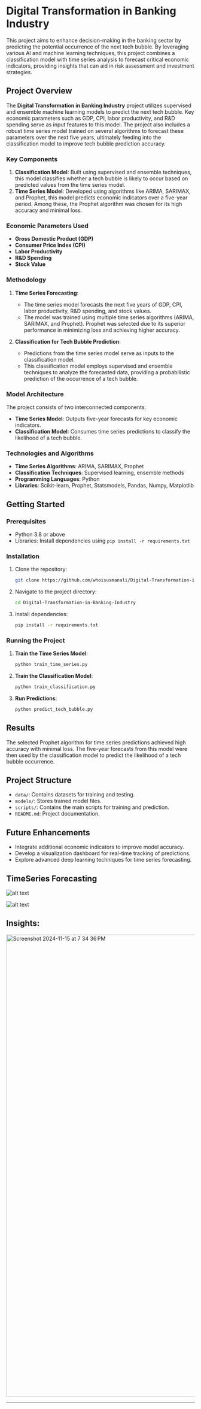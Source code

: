 # Digital Transformation in Banking Industry

This project aims to enhance decision-making in the banking sector by predicting the potential occurrence of the next tech bubble. By leveraging various AI and machine learning techniques, this project combines a classification model with time series analysis to forecast critical economic indicators, providing insights that can aid in risk assessment and investment strategies.

## Project Overview

The **Digital Transformation in Banking Industry** project utilizes supervised and ensemble machine learning models to predict the next tech bubble. Key economic parameters such as GDP, CPI, labor productivity, and R&D spending serve as input features to this model. The project also includes a robust time series model trained on several algorithms to forecast these parameters over the next five years, ultimately feeding into the classification model to improve tech bubble prediction accuracy.

### Key Components

1. **Classification Model**: Built using supervised and ensemble techniques, this model classifies whether a tech bubble is likely to occur based on predicted values from the time series model.  
2. **Time Series Model**: Developed using algorithms like ARIMA, SARIMAX, and Prophet, this model predicts economic indicators over a five-year period. Among these, the Prophet algorithm was chosen for its high accuracy and minimal loss.

### Economic Parameters Used
- **Gross Domestic Product (GDP)**
- **Consumer Price Index (CPI)**
- **Labor Productivity**
- **R&D Spending**
- **Stock Value**

### Methodology

1. **Time Series Forecasting**:
   - The time series model forecasts the next five years of GDP, CPI, labor productivity, R&D spending, and stock values.
   - The model was trained using multiple time series algorithms (ARIMA, SARIMAX, and Prophet). Prophet was selected due to its superior performance in minimizing loss and achieving higher accuracy.
   
2. **Classification for Tech Bubble Prediction**:
   - Predictions from the time series model serve as inputs to the classification model.
   - This classification model employs supervised and ensemble techniques to analyze the forecasted data, providing a probabilistic prediction of the occurrence of a tech bubble.

### Model Architecture

The project consists of two interconnected components:
- **Time Series Model**: Outputs five-year forecasts for key economic indicators.
- **Classification Model**: Consumes time series predictions to classify the likelihood of a tech bubble.

### Technologies and Algorithms

- **Time Series Algorithms**: ARIMA, SARIMAX, Prophet
- **Classification Techniques**: Supervised learning, ensemble methods
- **Programming Languages**: Python
- **Libraries**: Scikit-learn, Prophet, Statsmodels, Pandas, Numpy, Matplotlib

## Getting Started

### Prerequisites
- Python 3.8 or above
- Libraries: Install dependencies using `pip install -r requirements.txt`

### Installation

1. Clone the repository:
   ```bash
   git clone https://github.com/whoisusmanali/Digital-Transformation-in-Banking-Industry.git
   ```
2. Navigate to the project directory:
   ```bash
   cd Digital-Transformation-in-Banking-Industry
   ```
3. Install dependencies:
   ```bash
   pip install -r requirements.txt
   ```

### Running the Project

1. **Train the Time Series Model**:
   ```bash
   python train_time_series.py
   ```
2. **Train the Classification Model**:
   ```bash
   python train_classification.py
   ```
3. **Run Predictions**:
   ```bash
   python predict_tech_bubble.py
   ```

## Results

The selected Prophet algorithm for time series predictions achieved high accuracy with minimal loss. The five-year forecasts from this model were then used by the classification model to predict the likelihood of a tech bubble occurrence.

## Project Structure

- `data/`: Contains datasets for training and testing.
- `models/`: Stores trained model files.
- `scripts/`: Contains the main scripts for training and prediction.
- `README.md`: Project documentation.

## Future Enhancements

- Integrate additional economic indicators to improve model accuracy.
- Develop a visualization dashboard for real-time tracking of predictions.
- Explore advanced deep learning techniques for time series forecasting.


## TimeSeries Forecasting
![alt text](<Screenshot 2024-11-01 at 6.18.27 PM.png>)

![alt text](<Screenshot 2024-11-01 at 6.17.53 PM-1.png>)


## Insights:
<img width="1235" alt="Screenshot 2024-11-15 at 7 34 36 PM" src="https://github.com/user-attachments/assets/37876f37-227e-443e-9e00-f0b45cfcb67a">

---
